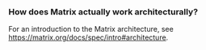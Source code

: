 ### How does Matrix actually work architecturally?

For an introduction to the Matrix architecture, see <https://matrix.org/docs/spec/intro#architecture>.